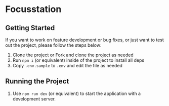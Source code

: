 # Focusstation

## Getting Started

If you want to work on feature development or bug fixes, or just want to test
out the project, please follow the steps below:

1. Clone the project or Fork and clone the project as needed
2. Run `npm i` (or equivalent) inside of the project to install all deps
3. Copy `.env.sample` to `.env` and edit the file as needed

## Running the Project

1. Use `npm run dev` (or equivalent) to start the application with a
   development server.
